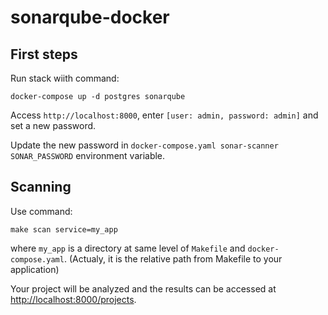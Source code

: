 # sonarqube-docker

## First steps

Run stack wiith command:

```shell
docker-compose up -d postgres sonarqube
```

Access `http://localhost:8000`, enter `[user: admin, password: admin]` and set a new password.

Update the new password in `docker-compose.yaml sonar-scanner SONAR_PASSWORD` environment variable.

## Scanning

Use command:

```shell
make scan service=my_app
```

where `my_app` is a directory at same level of `Makefile` and `docker-compose.yaml`. (Actualy, it is the relative path from Makefile to your application)

Your project will be analyzed and the results can be accessed at [http://localhost:8000/projects](http://localhost:8000/projects).
